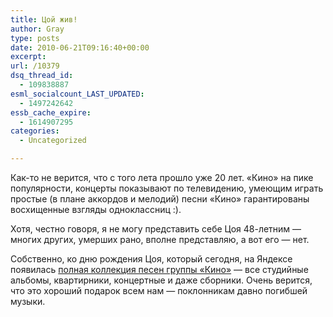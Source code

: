 ```yaml
---
title: Цой жив!
author: Gray
type: posts
date: 2010-06-21T09:16:40+00:00
excerpt:
url: /10379
dsq_thread_id:
  - 109838887
esml_socialcount_LAST_UPDATED:
  - 1497242642
essb_cache_expire:
  - 1614907295
categories:
  - Uncategorized

---
```








Как-то не&nbsp;верится, что с&nbsp;того лета прошло уже 20&nbsp;лет. &laquo;Кино&raquo; на&nbsp;пике популярности, концерты показывают по&nbsp;телевидению, умеющим играть простые (в&nbsp;плане аккордов и&nbsp;мелодий) песни &laquo;Кино&raquo; гарантированы восхищенные взгляды одноклассниц :).

Хотя, честно говоря, я&nbsp;не&nbsp;могу представить себе Цоя <nobr>48-летним &mdash;</nobr> многих других, умерших рано, вполне представляю, а&nbsp;вот его&nbsp;&mdash; нет.

Собственно, ко&nbsp;дню рождения Цоя, который сегодня, на&nbsp;Яндексе появилась <a href="http://listen.yandex.ru/tsoy" target="_blank">полная коллекция песен группы &laquo;Кино&raquo;</a>&nbsp;&mdash; все студийные альбомы, квартирники, концертные и&nbsp;даже сборники. Очень верится, что это хороший подарок всем нам&nbsp;&mdash; поклонникам давно погибшей музыки.